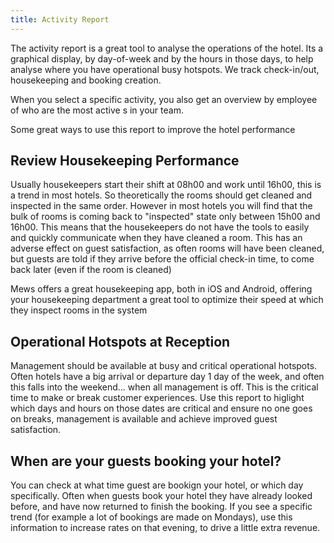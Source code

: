 ```yaml
---
title: Activity Report
---
```


The activity report is a great tool to analyse the operations of the hotel. Its a graphical display, by day-of-week and by the hours in those days, to help analyse where you have operational busy hotspots. We track check-in/out, housekeeping and booking creation.

When you select a specific activity, you also get an overview by employee of who are the most active
s in your team.

Some great ways to use this report to improve the hotel performance

## Review Housekeeping Performance

Usually housekeepers start their shift at 08h00 and work until 16h00, this is a trend in most hotels. So theoretically the rooms should get cleaned and inspected in the same order. However in most hotels you will find that the bulk of rooms is coming back to "inspected" state only between 15h00 and 16h00. This means that the housekeepers do not have the tools to easily and quickly communicate when they have cleaned a room. This has an adverse effect on guest satisfaction, as often rooms will have been cleaned, but guests are told if they arrive before the official check-in time, to come back later (even if the room is cleaned)

Mews offers a great housekeeping app, both in iOS and Android, offering your housekeeping department a great tool to optimize their speed at which they inspect rooms in the system

## Operational Hotspots at Reception  

Management should be available at busy and critical operational hotspots. Often hotels have a big arrival or departure day 1 day of the week, and often this falls into the weekend... when all management is off. This is the critical time to make or break customer experiences. Use this report to higlight which days and hours on those dates are critical and ensure no one goes on breaks, management is available and achieve improved guest satisfaction.

## When are your guests booking your hotel?

You can check at what time guest are bookign your hotel, or which day specifically. Often when guests book your hotel they have already looked before, and have now returned to finish the booking. If you see a specific trend (for example a lot of bookings are made on Mondays), use this information to increase rates on that evening, to drive a little extra revenue.


